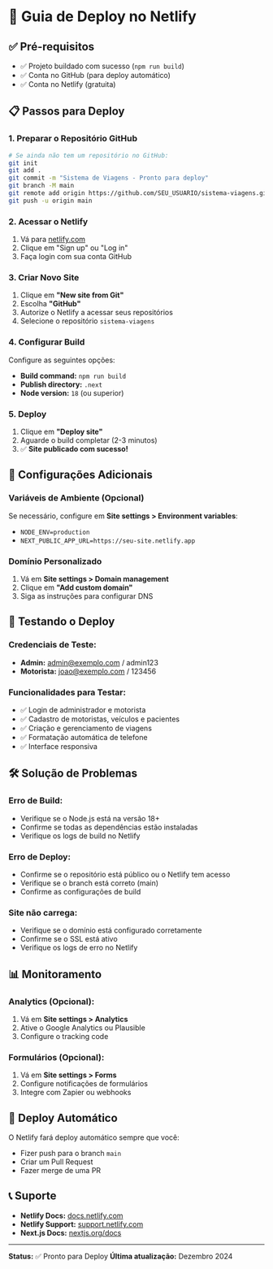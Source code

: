 # 🚀 Guia de Deploy no Netlify

## ✅ Pré-requisitos

- ✅ Projeto buildado com sucesso (`npm run build`)
- ✅ Conta no GitHub (para deploy automático)
- ✅ Conta no Netlify (gratuita)

## 📋 Passos para Deploy

### 1. **Preparar o Repositório GitHub**

```bash
# Se ainda não tem um repositório no GitHub:
git init
git add .
git commit -m "Sistema de Viagens - Pronto para deploy"
git branch -M main
git remote add origin https://github.com/SEU_USUARIO/sistema-viagens.git
git push -u origin main
```

### 2. **Acessar o Netlify**

1. Vá para [netlify.com](https://netlify.com)
2. Clique em "Sign up" ou "Log in"
3. Faça login com sua conta GitHub

### 3. **Criar Novo Site**

1. Clique em **"New site from Git"**
2. Escolha **"GitHub"**
3. Autorize o Netlify a acessar seus repositórios
4. Selecione o repositório `sistema-viagens`

### 4. **Configurar Build**

Configure as seguintes opções:

- **Build command:** `npm run build`
- **Publish directory:** `.next`
- **Node version:** `18` (ou superior)

### 5. **Deploy**

1. Clique em **"Deploy site"**
2. Aguarde o build completar (2-3 minutos)
3. ✅ **Site publicado com sucesso!**

## 🔧 Configurações Adicionais

### **Variáveis de Ambiente (Opcional)**
Se necessário, configure em **Site settings > Environment variables**:
- `NODE_ENV=production`
- `NEXT_PUBLIC_APP_URL=https://seu-site.netlify.app`

### **Domínio Personalizado**
1. Vá em **Site settings > Domain management**
2. Clique em **"Add custom domain"**
3. Siga as instruções para configurar DNS

## 📱 Testando o Deploy

### **Credenciais de Teste:**
- **Admin:** admin@exemplo.com / admin123
- **Motorista:** joao@exemplo.com / 123456

### **Funcionalidades para Testar:**
- ✅ Login de administrador e motorista
- ✅ Cadastro de motoristas, veículos e pacientes
- ✅ Criação e gerenciamento de viagens
- ✅ Formatação automática de telefone
- ✅ Interface responsiva

## 🛠 Solução de Problemas

### **Erro de Build:**
- Verifique se o Node.js está na versão 18+
- Confirme se todas as dependências estão instaladas
- Verifique os logs de build no Netlify

### **Erro de Deploy:**
- Confirme se o repositório está público ou o Netlify tem acesso
- Verifique se o branch está correto (main)
- Confirme as configurações de build

### **Site não carrega:**
- Verifique se o domínio está configurado corretamente
- Confirme se o SSL está ativo
- Verifique os logs de erro no Netlify

## 📊 Monitoramento

### **Analytics (Opcional):**
1. Vá em **Site settings > Analytics**
2. Ative o Google Analytics ou Plausible
3. Configure o tracking code

### **Formulários (Opcional):**
1. Vá em **Site settings > Forms**
2. Configure notificações de formulários
3. Integre com Zapier ou webhooks

## 🔄 Deploy Automático

O Netlify fará deploy automático sempre que você:
- Fizer push para o branch `main`
- Criar um Pull Request
- Fazer merge de uma PR

## 📞 Suporte

- **Netlify Docs:** [docs.netlify.com](https://docs.netlify.com/)
- **Netlify Support:** [support.netlify.com](https://support.netlify.com/)
- **Next.js Docs:** [nextjs.org/docs](https://nextjs.org/docs)

---

**Status:** ✅ Pronto para Deploy
**Última atualização:** Dezembro 2024
